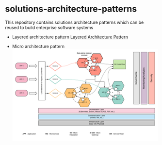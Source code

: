# solutions-architecture-patterns
This repository contains solutions architecture patterns which can be reused to build enterprise software systems

- Layered architecture pattern
[Layered Architecture Pattern](Layered-Architecture-Pattern.md)


- Micro architecture pattern
![Micro Architecture Pattern](Micro-Architecture%20Pattern.png)
